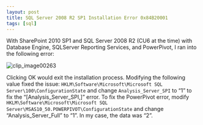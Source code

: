 ```yaml
---
layout: post
title: SQL Server 2008 R2 SP1 Installation Error 0x84B20001
tags: [sql]
---
```


With SharePoint 2010 SP1 and SQL Server 2008 R2 (CU6 at the time) with Database Engine, SQLServer Reporting Services, and PowerPivot, I ran into the following error:

![clip_image00263](/assets/images/2011/07/clip_image00263.png)

Clicking OK would exit the installation process.  Modifying the following value fixed the issue:
`HKLM\Software\Microsoft\Microsoft SQL Server\100\ConfigurationState` and change `Analysis_Server_SPI` to “1” to fix the “[Analysis_Server_SPI,]” error.  To fix the PowerPivot error, modify `HKLM\Software\Microsoft\Microsoft SQL Server\MSAS10_50.POWERPIVOT\ConfigurationState` and change “Analysis_Server_Full” to “1”.  In my case, the data was “2”.